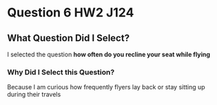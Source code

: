 # Question 6 HW2 J124
## What Question Did I Select?
I selected the question **how often do you recline your seat while flying** 
### Why Did I Select this Question?
Because I am curious how frequently flyers lay back or stay sitting up during their travels
